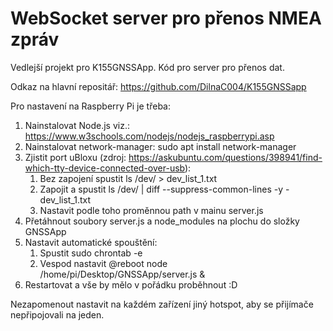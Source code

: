 # WebSocket server pro přenos NMEA zpráv

Vedlejší projekt pro K155GNSSApp.
Kód pro server pro přenos dat.

Odkaz na hlavní repositář: https://github.com/DilnaC004/K155GNSSapp

Pro nastavení na Raspberry Pi je třeba:
1. Nainstalovat Node.js viz.: https://www.w3schools.com/nodejs/nodejs_raspberrypi.asp
2. Nainstalovat network-manager: sudo apt install network-manager
3. Zjistit port uBloxu (zdroj: https://askubuntu.com/questions/398941/find-which-tty-device-connected-over-usb): 
    1. Bez zapojení spustit ls /dev/ > dev_list_1.txt
    2. Zapojit a spustit ls /dev/ | diff --suppress-common-lines -y - dev_list_1.txt
    3. Nastavit podle toho proměnnou path v mainu server.js
4. Přetáhnout soubory server.js a node_modules na plochu do složky GNSSApp
5. Nastavit automatické spouštění:
    1. Spustit sudo chrontab -e
    2. Vespod nastavit @reboot node /home/pi/Desktop/GNSSApp/server.js &
6. Restartovat a vše by mělo v pořádku proběhnout :D

Nezapomenout nastavit na každém zařízení jiný hotspot, aby se přijímače nepřipojovali na jeden.